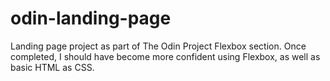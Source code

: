 # odin-landing-page
Landing page project as part of The Odin Project Flexbox section. Once completed, I should have become more confident using Flexbox, as well as basic HTML as CSS.